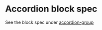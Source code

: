# Accordion block spec

See the block spec under [accordion-group](../accordion-group/BLOCK_SPEC.md)
